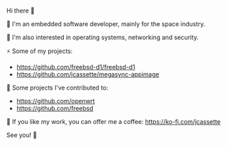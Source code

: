 Hi there 👋

🔭 I'm an embedded software developer, mainly for the space industry.

🌱 I'm also interested in operating systems, networking and security.

⚡ Some of my projects:
- https://github.com/freebsd-d1/freebsd-d1
- https://github.com/jcassette/megasync-appimage

👯 Some projects I've contributed to:
- https://github.com/openwrt
- https://github.com/freebsd

🎁 If you like my work, you can offer me a coffee: https://ko-fi.com/jcassette

See you! 🚀
